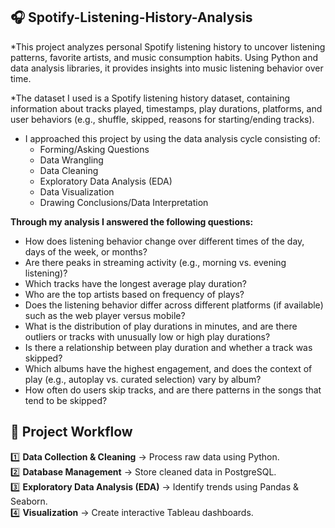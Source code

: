 ## 🎧 Spotify-Listening-History-Analysis

*This project analyzes personal Spotify listening history to uncover listening patterns, favorite artists, and music consumption habits. Using Python and data analysis libraries, it provides insights into music listening behavior over time.

*The dataset I used is a Spotify listening history dataset, containing information about tracks played, timestamps, play durations, platforms, and user behaviors (e.g., shuffle, skipped, reasons for starting/ending tracks). 
* I approached this project by using the data analysis cycle consisting of:
  * Forming/Asking Questions
  * Data Wrangling
  * Data Cleaning
  * Exploratory Data Analysis (EDA)
  * Data Visualization
  * Drawing Conclusions/Data Interpretation

 **Through my analysis I answered the following questions:**

 * How does listening behavior change over different times of the day, days of the week, or months?
 * Are there peaks in streaming activity (e.g., morning vs. evening listening)?
 * Which tracks have the longest average play duration?
 * Who are the top artists based on frequency of plays?
 * Does the listening behavior differ across different platforms (if available) such as the web player versus mobile?
 * What is the distribution of play durations in minutes, and are there outliers or tracks with unusually low or high play durations?
 * Is there a relationship between play duration and whether a track was skipped?
 * Which albums have the highest engagement, and does the context of play (e.g., autoplay vs. curated selection) vary by album?
 * How often do users skip tracks, and are there patterns in the songs that tend to be skipped?

## 📌 Project Workflow
1️⃣ **Data Collection & Cleaning** → Process raw data using Python.  
2️⃣ **Database Management** → Store cleaned data in PostgreSQL.  
3️⃣ **Exploratory Data Analysis (EDA)** → Identify trends using Pandas & Seaborn.  
4️⃣ **Visualization** → Create interactive Tableau dashboards.  
